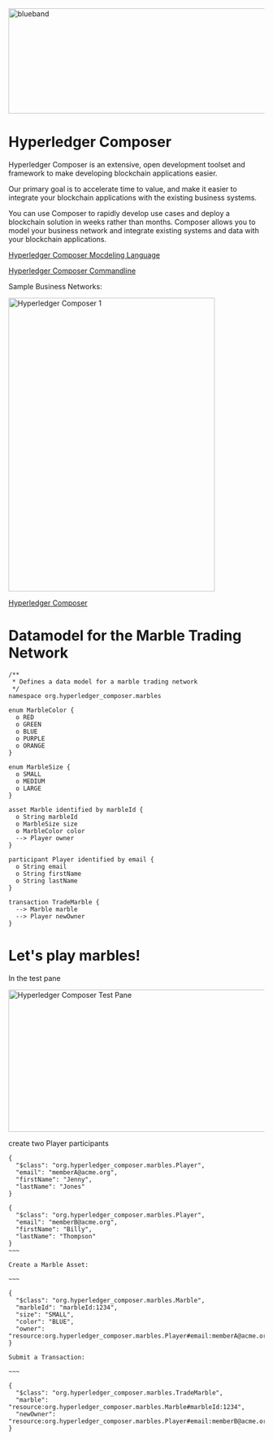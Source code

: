 <img src="https://farm5.staticflickr.com/4589/38703421954_a76611811a_b.jpg" width="824" height="207" alt="blueband"> 

# Hyperledger Composer

Hyperledger Composer is an extensive, open development toolset and framework to make developing blockchain applications easier. 

Our primary goal is to accelerate time to value, and make it easier to integrate your blockchain applications with the existing business systems. 

You can use Composer to rapidly develop use cases and deploy a blockchain solution in weeks rather than months. Composer allows you to model your business network and integrate existing systems and data with your blockchain applications.

[Hyperledger Composer Mocdeling Language](https://hyperledger.github.io/composer/reference/cto_language.html)

[Hyperledger Composer Commandline](https://hyperledger.github.io/composer/reference/commands.html)


Sample Business Networks:

<img src="https://farm5.staticflickr.com/4770/39618901931_01983c3d45_z.jpg" width="406" height="578" alt="Hyperledger Composer 1">

[Hyperledger Composer](https://composer-playground.mybluemix.net/editor)

# Datamodel for the Marble Trading Network

~~~
/**
 * Defines a data model for a marble trading network
 */
namespace org.hyperledger_composer.marbles

enum MarbleColor {
  o RED
  o GREEN
  o BLUE
  o PURPLE
  o ORANGE
}

enum MarbleSize {
  o SMALL
  o MEDIUM
  o LARGE
}

asset Marble identified by marbleId {
  o String marbleId
  o MarbleSize size
  o MarbleColor color
  --> Player owner
}

participant Player identified by email {
  o String email
  o String firstName
  o String lastName
}

transaction TradeMarble {
  --> Marble marble
  --> Player newOwner
}
~~~

# Let's play marbles!
In the test pane

<img src="https://farm5.staticflickr.com/4624/25748073888_82b8668a47_z.jpg" width="640" height="280" alt="Hyperledger Composer Test Pane">

create two Player participants
```
{
  "$class": "org.hyperledger_composer.marbles.Player",
  "email": "memberA@acme.org",
  "firstName": "Jenny",
  "lastName": "Jones"
}

{
  "$class": "org.hyperledger_composer.marbles.Player",
  "email": "memberB@acme.org",
  "firstName": "Billy",
  "lastName": "Thompson"
}
~~~

Create a Marble Asset:

~~~

{
  "$class": "org.hyperledger_composer.marbles.Marble",
  "marbleId": "marbleId:1234",
  "size": "SMALL",
  "color": "BLUE",
  "owner": "resource:org.hyperledger_composer.marbles.Player#email:memberA@acme.org"
}

Submit a Transaction:

~~~

{
  "$class": "org.hyperledger_composer.marbles.TradeMarble",
  "marble": "resource:org.hyperledger_composer.marbles.Marble#marbleId:1234",
  "newOwner": "resource:org.hyperledger_composer.marbles.Player#email:memberB@acme.org"
}


